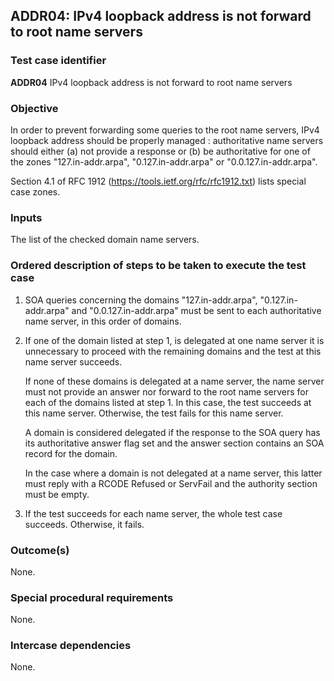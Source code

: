 ## ADDR04: IPv4 loopback address is not forward to root name servers

### Test case identifier
**ADDR04** IPv4 loopback address is not forward to root name servers

### Objective

In order to prevent forwarding some queries to the root name servers, IPv4
loopback address should be properly managed : authoritative name servers should
either (a) not provide a response or (b) be authoritative for one of the zones 
"127.in-addr.arpa", "0.127.in-addr.arpa" or "0.0.127.in-addr.arpa".

Section 4.1 of RFC 1912 (https://tools.ietf.org/rfc/rfc1912.txt) lists special
case zones. 

### Inputs

The list of the checked domain name servers.

### Ordered description of steps to be taken to execute the test case

1. SOA queries concerning the domains "127.in-addr.arpa",
   "0.127.in-addr.arpa" and "0.0.127.in-addr.arpa" must be sent 
   to each authoritative name server, in this order of domains.

2. If one of the domain listed at step 1, is delegated at one name server
   it is unnecessary to proceed with the remaining domains and the test at
   this name server succeeds. 

   If none of these domains is delegated at a name server, the name server 
   must not provide an answer nor forward to the root name servers for each 
   of the domains listed at step 1. In this case, the test succeeds at this name
   server. Otherwise, the test fails for this name server.

   A domain is considered delegated if the response to the SOA query has its
   authoritative answer flag set and the answer section contains an SOA record
   for the domain.

   In the case where a domain is not delegated at a name server, this latter
   must reply with a RCODE Refused or ServFail and the authority section
   must be empty.

3. If the test succeeds for each name server, the whole test case succeeds.
   Otherwise, it fails.

### Outcome(s)

None.

### Special procedural requirements

None.

### Intercase dependencies

None.
